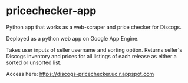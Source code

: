 # pricechecker-app
Python app that works as a web-scraper and price checker for Discogs.

Deployed as a python web app on Google App Engine. 

Takes user inputs of seller username and sorting option. Returns seller's Discogs inventory and prices for all listings of each release as either a sorted or unsorted list.

Access here: https://discogs-pricechecker.uc.r.appspot.com
